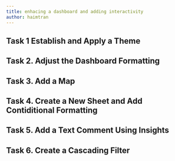 ```yaml
---
title: enhacing a dashboard and adding interactivity
author: haimtran
---
```


## Task 1 Establish and Apply a Theme

## Task 2. Adjust the Dashboard Formatting

## Task 3. Add a Map

## Task 4. Create a New Sheet and Add Contiditional Formatting

## Task 5. Add a Text Comment Using Insights

## Task 6. Create a Cascading Filter

